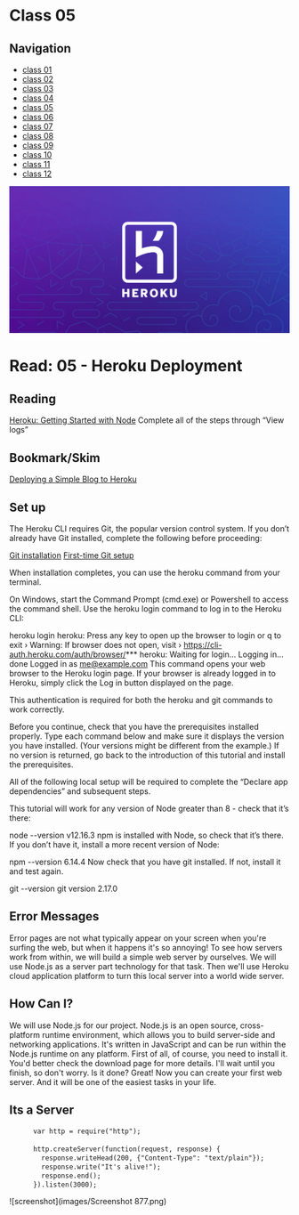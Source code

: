 # Class 05

## Navigation ##
 - [class 01](class-01.md)
 - [class 02](class-02.md)
 - [class 03](class-03.md) 
 - [class 04](class-04.md)
 - [class 05](class-05.md)
 - [class 06](class-06.md)
 - [class 07](class-07.md)
 - [class 08](class-08.md)
 - [class 09](class-09.md) 
 - [class 10](class-10.md)
 - [class 11](class-11.md)
 - [class 12](class-12.md)

![HEROKU](images/herokuicon.png)

# Read: 05 - Heroku Deployment

## Reading
[Heroku: Getting Started with Node](https://devcenter.heroku.com/articles/getting-started-with-nodejs#introduction)
Complete all of the steps through “View logs”
## Bookmark/Skim
[Deploying a Simple Blog to Heroku](https://howtonode.org/deploy-blog-to-heroku)



## Set up
The Heroku CLI requires Git, the popular version control system. If you don’t already have Git installed, complete the following before proceeding:

[Git installation](https://git-scm.com/book/en/v2/Getting-Started-Installing-Git)
[First-time Git setup](https://git-scm.com/book/en/v2/Getting-Started-First-Time-Git-Setup)

When installation completes, you can use the heroku command from your terminal.

On Windows, start the Command Prompt (cmd.exe) or Powershell to access the command shell.
Use the heroku login command to log in to the Heroku CLI:

heroku login
heroku: Press any key to open up the browser to login or q to exit
 ›   Warning: If browser does not open, visit
 ›   https://cli-auth.heroku.com/auth/browser/***
heroku: Waiting for login...
Logging in... done
Logged in as me@example.com
This command opens your web browser to the Heroku login page. If your browser is already logged in to Heroku, simply click the Log in button displayed on the page.

This authentication is required for both the heroku and git commands to work correctly.

Before you continue, check that you have the prerequisites installed properly. Type each command below and make sure it displays the version you have installed. (Your versions might be different from the example.) If no version is returned, go back to the introduction of this tutorial and install the prerequisites.

All of the following local setup will be required to complete the “Declare app dependencies” and subsequent steps.

This tutorial will work for any version of Node greater than 8 - check that it’s there:

node --version
v12.16.3
npm is installed with Node, so check that it’s there. If you don’t have it, install a more recent version of Node:

npm --version
6.14.4
Now check that you have git installed. If not, install it and test again.

git --version
git version 2.17.0


## Error Messages

Error pages are not what typically appear on your screen when you're surfing the web, but when it happens it's so annoying! To see how servers work from within, we will build a simple web server by ourselves. We will use Node.js as a server part technology for that task. Then we'll use Heroku cloud application platform to turn this local server into a world wide server.

## How Can I?

We will use Node.js for our project. Node.js is an open source, cross-platform runtime environment, which allows you to build server-side and networking applications. It's written in JavaScript and can be run within the Node.js runtime on any platform. First of all, of course, you need to install it. You'd better check the download page for more details. I'll wait until you finish, so don't worry. Is it done? Great! Now you can create your first web server. And it will be one of the easiest tasks in your life.

## Its a Server

          var http = require("http");

          http.createServer(function(request, response) {
            response.writeHead(200, {"Content-Type": "text/plain"});
            response.write("It's alive!");
            response.end();
          }).listen(3000);

![screenshot](images/Screenshot 877.png)




